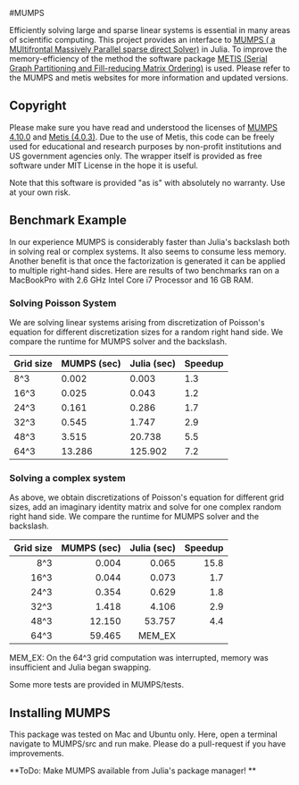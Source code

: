 #MUMPS

Efficiently solving large and sparse linear systems is essential in many areas of scientific computing. This project provides an interface to [MUMPS ( a MUltifrontal Massively Parallel sparse direct Solver)](http://mumps.enseeiht.fr/) in Julia. To improve the memory-efficiency of the method the software package  [METIS (Serial Graph Partitioning and Fill-reducing Matrix Ordering)](http://glaros.dtc.umn.edu/gkhome/views/metis) is used. Please refer to the MUMPS and metis websites for more information and updated versions.

## Copyright

Please make sure you have read and understood the licenses of [MUMPS  4.10.0](http://graal.ens-lyon.fr/MUMPS/index.php?page=dwnld)  and [Metis (4.0.3)](http://www.filewatcher.com/m/metis-4.0.3.tar.gz.522624-0.html). Due to the use of Metis, this code can be freely used for educational and research purposes by non-profit institutions and US government agencies only. The wrapper itself is provided as free software under MIT License in the hope it is useful.

Note that this software is provided "as is" with absolutely no warranty. Use at your own risk.


## Benchmark Example

In our experience MUMPS is considerably faster than Julia's backslash both in  solving real or complex systems. It also seems to consume less memory. Another benefit is that once the factorization is generated it can be applied to multiple right-hand sides. Here are results of two benchmarks ran on a MacBookPro with 2.6 GHz Intel Core i7 Processor and 16 GB RAM.

### Solving Poisson System
We are solving linear systems arising from discretization of Poisson's equation for different discretization sizes for a random right hand side. We compare the runtime for MUMPS solver and the backslash. 

| Grid size | MUMPS (sec) | Julia (sec) | Speedup|
| --------- | ------------|-------------|--------|
| 8^3  		|  0.002      |  0.003      | 1.3 	 |
| 16^3 		|  0.025      | 0.043       | 1.2 	 |
| 24^3 		|  0.161      | 0.286       | 1.7 	 |
| 32^3 		|  0.545      | 1.747       | 2.9 	 |
| 48^3 		|  3.515      | 20.738      | 5.5 	 |
| 64^3 		|  13.286     | 125.902     | 7.2 	 |

### Solving a complex system
As above, we obtain  discretizations of Poisson's equation for different grid sizes,  add an imaginary identity matrix and solve for one complex random right hand side. We compare the runtime for MUMPS solver and the backslash. 

| Grid size | MUMPS (sec) | Julia (sec) | Speedup|
|----------:|------------:|------------:|-------:|
| 8^3  		|0.004        | 0.065       | 15.8   |
| 16^3 		|0.044        | 0.073       | 1.7    |
| 24^3 		|0.354        | 0.629       | 1.8    |
| 32^3 		|1.418        | 4.106       | 2.9    |
| 48^3 		|12.150       |  53.757     | 4.4    |
| 64^3 		|59.465       |  MEM_EX     |   	 |

MEM_EX: On the 64^3 grid computation was interrupted, memory was insufficient and Julia began swapping.

Some more tests are provided in MUMPS/tests. 

## Installing MUMPS

This package was tested on Mac and Ubuntu only. Here, open a terminal navigate to MUMPS/src and run make. Please do a pull-request if you have improvements. 


**ToDo: Make MUMPS available from Julia's package manager! **





